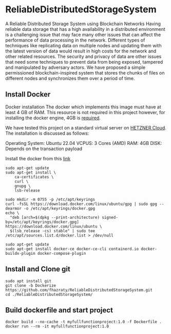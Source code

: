 # ReliableDistributedStorageSystem
A Reliable Distributed Storage System using Blockchain Networks
Having reliable data storage that has a high availability in a distributed environment is a challenging issue that may face many other issues that can affect the performance of data processing in the network. 
Different types of techniques like replicating data on multiple nodes and updating them with the latest version of data would result in high costs for the network and other related resources. 
The security and privacy of data are other issues that need some techniques to prevent data from being exposed, tampered and manipulated by adversary actors. 
We have proposed a simple permissioned blockchain-inspired system that stores the chunks of files on different nodes and synchronizes them over a period of time. 

## Install Docker
Docker installation
The docker which implements this image must have at least 4 GB of RAM. This resource is not required in this project however, for installing the docker engine, 4GB is [required](https://docs.docker.com/desktop/install/linux-install/).

We have tested this project on a standard virtual server on [HETZNER Cloud](https://www.hetzner.com/legal/cloud-server/). 
The installation is discussed as follows:

Operating System: Ubuntu 22.04
VCPUS: 3 Cores (AMD)
RAM: 4GB
DISK: Depends on the transaction payload

Install the docker from this [link](https://docs.docker.com/engine/install/ubuntu/)

```console
sudo apt-get update
sudo apt-get install \
    ca-certificates \
    curl \
    gnupg \
    lsb-release

sudo mkdir -m 0755 -p /etc/apt/keyrings
curl -fsSL https://download.docker.com/linux/ubuntu/gpg | sudo gpg --dearmor -o /etc/apt/keyrings/docker.gpg
echo \
  "deb [arch=$(dpkg --print-architecture) signed-by=/etc/apt/keyrings/docker.gpg] https://download.docker.com/linux/ubuntu \
  $(lsb_release -cs) stable" | sudo tee /etc/apt/sources.list.d/docker.list > /dev/null

sudo apt-get update
sudo apt-get install docker-ce docker-ce-cli containerd.io docker-buildx-plugin docker-compose-plugin
```

## Install and Clone git
```console
sudo apt install git
git clone -b Dockerize https://github.com/fhazraty/ReliableDistributedStorageSystem.git 
cd ./ReliableDistributedStorageSystem/
```

## Build dockerfile and start project
```console
docker build --no-cache -t myfullfunctionproject:1.0 -f Dockerfile .
docker run --rm -it myfullfunctionproject:1.0
```
